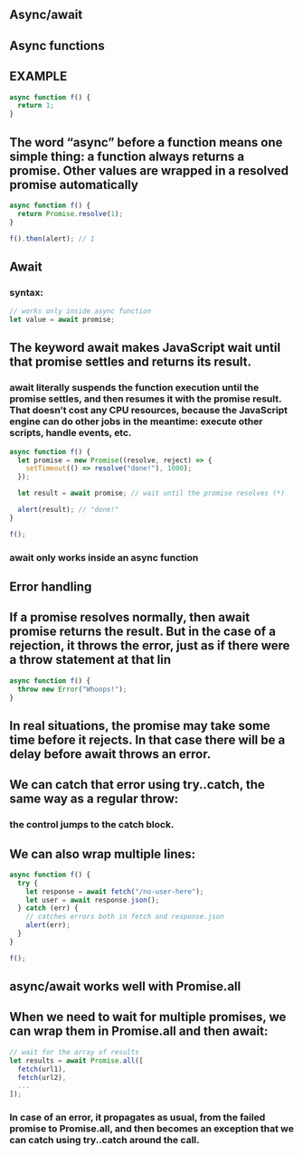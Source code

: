 ## Async/await

## Async functions

## EXAMPLE

```js
async function f() {
  return 1;
}
```

## The word “async” before a function means one simple thing: a function always returns a promise. Other values are wrapped in a resolved promise automatically

```js
async function f() {
  return Promise.resolve(1);
}

f().then(alert); // 1
```

## Await

### syntax:

```js
// works only inside async function
let value = await promise;
```

## The keyword await makes JavaScript wait until that promise settles and returns its result.

### await literally suspends the function execution until the promise settles, and then resumes it with the promise result. That doesn’t cost any CPU resources, because the JavaScript engine can do other jobs in the meantime: execute other scripts, handle events, etc.

```js
async function f() {
  let promise = new Promise((resolve, reject) => {
    setTimeout(() => resolve("done!"), 1000);
  });

  let result = await promise; // wait until the promise resolves (*)

  alert(result); // "done!"
}

f();
```

### await only works inside an async function

## Error handling

## If a promise resolves normally, then await promise returns the result. But in the case of a rejection, it throws the error, just as if there were a throw statement at that lin

```js
async function f() {
  throw new Error("Whoops!");
}
```

## In real situations, the promise may take some time before it rejects. In that case there will be a delay before await throws an error.

## We can catch that error using try..catch, the same way as a regular throw:

### the control jumps to the catch block.

## We can also wrap multiple lines:

```js
async function f() {
  try {
    let response = await fetch("/no-user-here");
    let user = await response.json();
  } catch (err) {
    // catches errors both in fetch and response.json
    alert(err);
  }
}

f();
```

## async/await works well with Promise.all

## When we need to wait for multiple promises, we can wrap them in Promise.all and then await:

```js
// wait for the array of results
let results = await Promise.all([
  fetch(url1),
  fetch(url2),
  ...
]);
```

### In case of an error, it propagates as usual, from the failed promise to Promise.all, and then becomes an exception that we can catch using try..catch around the call.
